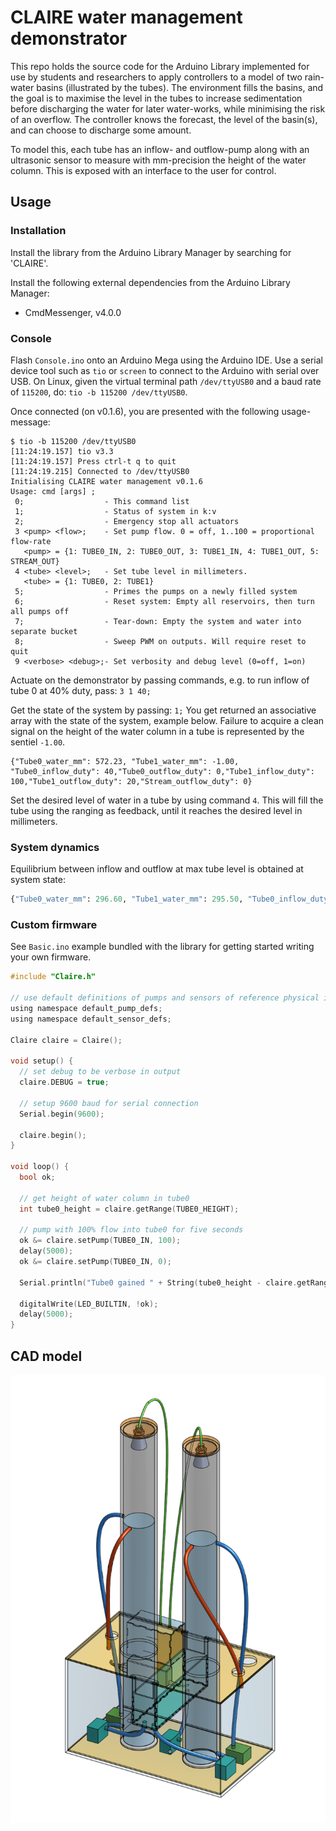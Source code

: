 # CLAIRE water management demonstrator
This repo holds the source code for the Arduino Library implemented for use by students and researchers to apply controllers to a model of two rain-water basins (illustrated by the tubes). 
The environment fills the basins, and the goal is to maximise the level in the tubes to increase sedimentation before discharging the water for later water-works, while minimising the risk of an overflow.
The controller knows the forecast, the level of the basin(s), and can choose to discharge some amount.

To model this, each tube has an inflow- and outflow-pump along with an ultrasonic sensor to measure with mm-precision the height of the water column. This is exposed with an interface to the user for control.

## Usage

### Installation
Install the library from the Arduino Library Manager by searching for 'CLAIRE'.

Install the following external dependencies from the Arduino Library Manager:
- CmdMessenger, v4.0.0

### Console
Flash `Console.ino` onto an Arduino Mega using the Arduino IDE. Use a serial device tool such as `tio` or `screen` to connect to the Arduino with serial over USB. On Linux, given the virtual terminal path `/dev/ttyUSB0` and a baud rate of `115200`, do: `tio -b 115200 /dev/ttyUSB0`.

Once connected (on v0.1.6), you are presented with the following usage-message:
```
$ tio -b 115200 /dev/ttyUSB0
[11:24:19.157] tio v3.3
[11:24:19.157] Press ctrl-t q to quit
[11:24:19.215] Connected to /dev/ttyUSB0
Initialising CLAIRE water management v0.1.6
Usage: cmd [args] ;
 0;                  - This command list
 1;                  - Status of system in k:v
 2;                  - Emergency stop all actuators
 3 <pump> <flow>;    - Set pump flow. 0 = off, 1..100 = proportional flow-rate
   <pump> = {1: TUBE0_IN, 2: TUBE0_OUT, 3: TUBE1_IN, 4: TUBE1_OUT, 5: STREAM_OUT}
 4 <tube> <level>;   - Set tube level in millimeters.
   <tube> = {1: TUBE0, 2: TUBE1}
 5;                  - Primes the pumps on a newly filled system
 6;                  - Reset system: Empty all reservoirs, then turn all pumps off
 7;                  - Tear-down: Empty the system and water into separate bucket
 8;                  - Sweep PWM on outputs. Will require reset to quit
 9 <verbose> <debug>;- Set verbosity and debug level (0=off, 1=on)
```

Actuate on the demonstrator by passing commands, e.g. to run inflow of tube 0 at 40% duty, pass: `3 1 40;`

Get the state of the system by passing: `1;` You get returned an associative array with the state of the system, example below. Failure to acquire a clean signal on the height of the water column in a tube is represented by the sentiel `-1.00`.
```
{"Tube0_water_mm": 572.23, "Tube1_water_mm": -1.00, "Tube0_inflow_duty": 40,"Tube0_outflow_duty": 0,"Tube1_inflow_duty": 100,"Tube1_outflow_duty": 20,"Stream_outflow_duty": 0}
```

Set the desired level of water in a tube by using command `4`. This will fill the tube using the ranging as feedback, until it reaches the desired level in millimeters.

### System dynamics
Equilibrium between inflow and outflow at max tube level is obtained at system state:
```py
{"Tube0_water_mm": 296.60, "Tube1_water_mm": 295.50, "Tube0_inflow_duty": 100,"Tube0_outflow_duty": 30,"Tube1_inflow_duty": 100,"Tube1_outflow_duty": 30,"Stream_inflow_duty": 0,"Stream_outflow_duty": 0}

```

### Custom firmware

See `Basic.ino` example bundled with the library for getting started writing your own firmware.

```c
#include "Claire.h"

// use default definitions of pumps and sensors of reference physical implementation
using namespace default_pump_defs;
using namespace default_sensor_defs;

Claire claire = Claire();

void setup() {
  // set debug to be verbose in output
  claire.DEBUG = true;

  // setup 9600 baud for serial connection
  Serial.begin(9600);

  claire.begin();
}

void loop() {
  bool ok;
  
  // get height of water column in tube0
  int tube0_height = claire.getRange(TUBE0_HEIGHT);

  // pump with 100% flow into tube0 for five seconds
  ok &= claire.setPump(TUBE0_IN, 100);
  delay(5000);
  ok &= claire.setPump(TUBE0_IN, 0);

  Serial.println("Tube0 gained " + String(tube0_height - claire.getRange(TUBE0_HEIGHT)) + " mm of water");

  digitalWrite(LED_BUILTIN, !ok);
  delay(5000);
}
```

## CAD model
![CAD model of CLAIRE demonstrator v1](figures/cad-v1.png)
